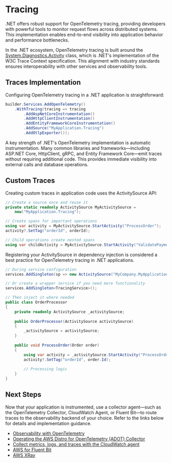 # Tracing

.NET offers robust support for OpenTelemetry tracing, providing developers with powerful tools to monitor request flows across distributed systems. This implementation enables end-to-end visibility into application behavior and performance bottlenecks.

In the .NET ecosystem, OpenTelemetry tracing is built around the [System.Diagnostics.Activity](https://learn.microsoft.com/en-us/dotnet/api/system.diagnostics.activity?view=net-9.0) class, which is .NET's implementation of the W3C Trace Context specification. This alignment with industry standards ensures interoperability with other services and observability tools.

## Traces Implementation

Configuring OpenTelemetry tracing in a .NET application is straightforward:

```c#
builder.Services.AddOpenTelemetry()
    .WithTracing(tracing => tracing
        .AddAspNetCoreInstrumentation()
        .AddHttpClientInstrumentation()
        .AddEntityFrameworkCoreInstrumentation()
        .AddSource("MyApplication.Tracing")
        .AddOtlpExporter());
```

A key strength of .NET's OpenTelemetry implementation is automatic instrumentation. Many common libraries and frameworks—including ASP.NET Core, HttpClient, gRPC, and Entity Framework Core—emit traces without requiring additional code. This provides immediate visibility into external calls and database operations.

## Custom Traces

Creating custom traces in application code uses the ActivitySource API:

```c#
// Create a source once and reuse it
private static readonly ActivitySource MyActivitySource = 
    new("MyApplication.Tracing");

// Create spans for important operations
using var activity = MyActivitySource.StartActivity("ProcessOrder");
activity?.SetTag("orderId", orderId);

// Child operations create nested spans
using var childActivity = MyActivitySource.StartActivity("ValidatePayment");
```

Registering your ActivitySource in dependency injection is considered a best practice for OpenTelemetry tracing in .NET applications.

```c#
// During service configuration
services.AddSingleton(sp => new ActivitySource("MyCompany.MyApplication", "1.0.0"));

// Or create a wrapper service if you need more functionality
services.AddSingleton<TracingService>();

// Then inject it where needed
public class OrderProcessor
{
    private readonly ActivitySource _activitySource;
    
    public OrderProcessor(ActivitySource activitySource)
    {
        _activitySource = activitySource;
    }
    
    public void ProcessOrder(Order order)
    {
        using var activity = _activitySource.StartActivity("ProcessOrder");
        activity?.SetTag("orderId", order.Id);
        
        // Processing logic
    }
}
```

## Next Steps

Now that your application is instrumented, use a collector agent—such as the OpenTelemetry Collector, CloudWatch Agent, or Fluent Bit—to route traces to the observability backend of your choice. Refer to the links below for details and implementation guidance.

- [Observability with OpenTelemetry](https://aws-observability.github.io/observability-best-practices/patterns/otel)
- [Operating the AWS Distro for OpenTelemetry (ADOT) Collector](https://aws-observability.github.io/observability-best-practices/guides/operational/adot-at-scale/operating-adot-collector)
- [Collect metrics, logs, and traces with the CloudWatch agent](https://docs.aws.amazon.com/AmazonCloudWatch/latest/monitoring/Install-CloudWatch-Agent.html)
- [AWS for Fluent Bit](https://github.com/aws/aws-for-fluent-bit?tab=readme-ov-file)
- [AWS XRay](https://docs.aws.amazon.com/xray/latest/devguide/xray-services-adot.html)
